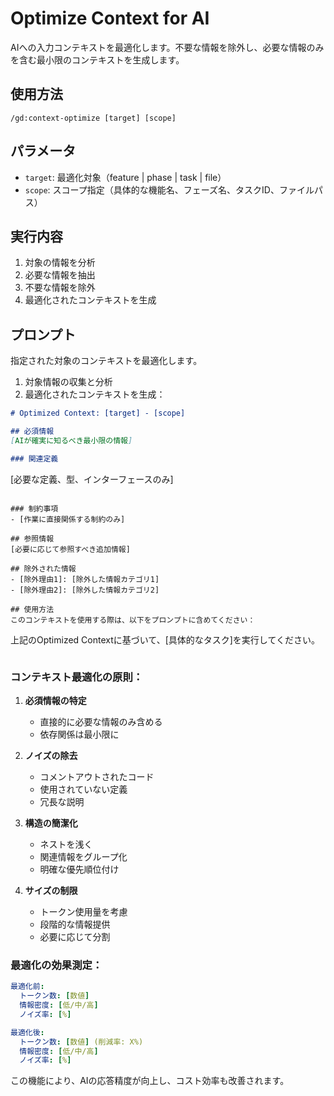 # Optimize Context for AI

AIへの入力コンテキストを最適化します。不要な情報を除外し、必要な情報のみを含む最小限のコンテキストを生成します。

## 使用方法
```
/gd:context-optimize [target] [scope]
```

## パラメータ
- `target`: 最適化対象（feature | phase | task | file）
- `scope`: スコープ指定（具体的な機能名、フェーズ名、タスクID、ファイルパス）

## 実行内容

1. 対象の情報を分析
2. 必要な情報を抽出
3. 不要な情報を除外
4. 最適化されたコンテキストを生成

## プロンプト

指定された対象のコンテキストを最適化します。

1. 対象情報の収集と分析
2. 最適化されたコンテキストを生成：

```markdown
# Optimized Context: [target] - [scope]

## 必須情報
[AIが確実に知るべき最小限の情報]

### 関連定義
```
[必要な定義、型、インターフェースのみ]
```

### 制約事項
- [作業に直接関係する制約のみ]

## 参照情報
[必要に応じて参照すべき追加情報]

## 除外された情報
- [除外理由1]: [除外した情報カテゴリ1]
- [除外理由2]: [除外した情報カテゴリ2]

## 使用方法
このコンテキストを使用する際は、以下をプロンプトに含めてください：
```
上記のOptimized Contextに基づいて、[具体的なタスク]を実行してください。
```
```

### コンテキスト最適化の原則：

1. **必須情報の特定**
   - 直接的に必要な情報のみ含める
   - 依存関係は最小限に

2. **ノイズの除去**
   - コメントアウトされたコード
   - 使用されていない定義
   - 冗長な説明

3. **構造の簡潔化**
   - ネストを浅く
   - 関連情報をグループ化
   - 明確な優先順位付け

4. **サイズの制限**
   - トークン使用量を考慮
   - 段階的な情報提供
   - 必要に応じて分割

### 最適化の効果測定：
```yaml
最適化前:
  トークン数: [数値]
  情報密度: [低/中/高]
  ノイズ率: [%]

最適化後:
  トークン数: [数値] (削減率: X%)
  情報密度: [低/中/高]
  ノイズ率: [%]
```

この機能により、AIの応答精度が向上し、コスト効率も改善されます。